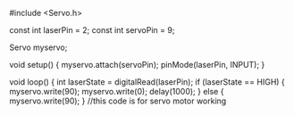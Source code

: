 #include <Servo.h>

const int laserPin = 2;
const int servoPin = 9;

Servo myservo;

void setup() {
  myservo.attach(servoPin);
  pinMode(laserPin, INPUT);
}

void loop() {
  int laserState = digitalRead(laserPin);
  if (laserState == HIGH) {
    myservo.write(90);
    myservo.write(0);
    delay(1000);
  } else {
    myservo.write(90);
  }
//this code is for servo motor working
